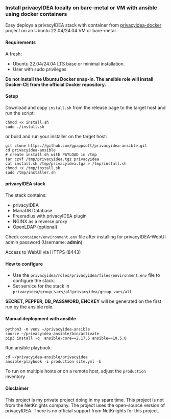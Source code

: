 ### Install privacyIDEA locally on bare-metal or VM with ansible using docker containers

Easy deploys a privacyIDEA stack with container from [privacyidea-docker](https://github.com/gpappsoft/privacyidea-docker/) project on an Ubuntu 22.04/24.04 VM or bare-metal.

#### Requirements

A fresh:
- Ubuntu 22.04/24.04 LTS base or minimal installation.
- User with sudo privileges

**Do not install the Ubuntu Docker snap-in. The ansible role will install Docker-CE from the official Docker repository.**

#### Setup

Download and copy ```install.sh``` from the release page to the target host and run the script:

```
chmod +x install.sh
sudo ./install.sh
```
or build and run your installer on the target host:
```
git clone https://github.com/gpappsoft/privacyidea-ansible.git
cd privacyidea-ansible
# create install.sh with PAYLOAD in /tmp
tar czvf /tmp/privacyidea.tgz privacyidea
cat install.sh /tmp/privacyidea.tgz > /tmp/install.sh
chmod +x /tmp/install.sh
sudo /tmp/installer.sh
```

#### privacyIDEA stack

The stack contains:
- privacyIDEA
- MariaDB Database
- Freeradius with privacyIDEA plugin
- NGINX as a reverse proxy
- OpenLDAP (optional)

Check ```container/environment.env``` file after installing for privacyIDEA-WebUI admin password (Username: **admin**)

Access to WebUI via HTTPS (8443)

#### How to configure

- Use the ```privacyidea/roles/privacyidea/files/environment.env``` file to configure the stack. 
- Set service for the stack in ```privacyidea/group_vars/allprivacyidea/group_vars/all```

**SECRET, PEPPER, DB_PASSWORD, ENCKEY** will be generated on the first run by the ansible role.  

#### Manual deployment with ansible

```
python3 -m venv ~/privacyidea-ansible
source ~/privacyidea-ansible/bin/activate 
pip3 install -q  ansible-core==2.17.5 ansible==10.5.0
```
Run ansible playbook

```
cd ~/privacyidea-ansible/privacyidea
ansible-playbook -i production site.yml -b
```
To run on multiple hosts or on a remote host, adjust the ```production``` inventory

#### Disclaimer

This project is my private project doing in my spare time. This project is not from the NetKnights company. The project uses the open-source version of privacyIDEA. There is no official support from NetKnights for this project.
